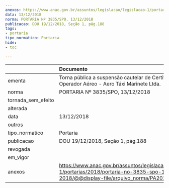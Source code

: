 ```yaml
---
anexos: https://www.anac.gov.br/assuntos/legislacao/legislacao-1/portarias/2018/portaria-no-3835-spo-13-12-2018/@@display-file/arquivo_norma/PA2018-3835.pdf
data: 13/12/2018
norma: PORTARIA Nº 3835/SPO, 13/12/2018
publicacao: DOU 19/12/2018, Seção 1, pág.188
tags:
- portaria
tipo_normatico: Portaria
hide: 
- toc 
 
---
```


|                    | Documento                                                                                                                                            |
|:-------------------|:-----------------------------------------------------------------------------------------------------------------------------------------------------|
| ementa             | Torna pública a suspensão cautelar de Certificado de Operador Aéreo - Aero Táxi Marinete Ltda.                                                       |
| norma              | PORTARIA Nº 3835/SPO, 13/12/2018                                                                                                                     |
| tornada_sem_efeito |                                                                                                                                                      |
| alterada           |                                                                                                                                                      |
| data               | 13/12/2018                                                                                                                                           |
| outros             |                                                                                                                                                      |
| tipo_normatico     | Portaria                                                                                                                                             |
| publicacao         | DOU 19/12/2018, Seção 1, pág.188                                                                                                                     |
| revogada           |                                                                                                                                                      |
| em_vigor           |                                                                                                                                                      |
| anexos             | https://www.anac.gov.br/assuntos/legislacao/legislacao-1/portarias/2018/portaria-no-3835-spo-13-12-2018/@@display-file/arquivo_norma/PA2018-3835.pdf |
